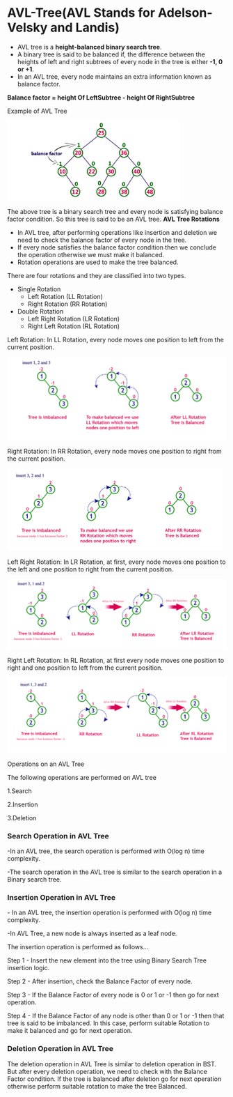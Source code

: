 # AVL-Tree(AVL Stands for Adelson-Velsky and Landis)

- AVL tree is a **height-balanced binary search tree**.
- A binary tree is said to be balanced if, the difference between the heights of left and right subtrees of every node in the tree is either **-1, 0 or +1**. 
- In an AVL tree, every node maintains an extra information known as balance factor. 
<p>
              <b>Balance factor = height Of LeftSubtree - height Of RightSubtree </b> </p>
               
Example of AVL Tree

![AVL Tree](https://github.com/Rajeswari-0209/AVL-Tree/blob/main/AVL-Tree.png)

The above tree is a binary search tree and every node is satisfying balance factor condition. So this tree is said to be an AVL tree.
**AVL Tree Rotations**
- In AVL tree, after performing operations like insertion and deletion we need to check the balance factor of every node in the tree.
- If every node satisfies the balance factor condition then we conclude the operation otherwise we must make it balanced. 
- Rotation operations are used to make the tree balanced.
<p>There are four rotations and they are classified into two types.</p>

* Single Rotation
  * Left Rotation (LL Rotation)
  * Right Rotation (RR Rotation)
* Double Rotation
  * Left Right Rotation (LR Rotation)
  * Right Left Rotation (RL Rotation)
<p>
Left Rotation:
   In LL Rotation, every node moves one position to left from the current position. 
  </p>
  
  ![AVL Tree](https://github.com/Rajeswari-0209/AVL-Tree/blob/main/LL-Rotation.png)
 
  <p>
Right Rotation:
  In RR Rotation, every node moves one position to right from the current position.
</p>

 ![AVL Tree](https://github.com/Rajeswari-0209/AVL-Tree/blob/main/RR-Rotation.png)
 
 <p>
Left Right Rotation:
  In LR Rotation, at first, every node moves one position to the left and one position to right from the current position.
</p>

![AVL Tree](https://github.com/Rajeswari-0209/AVL-Tree/blob/main/LR-Rotation.png)

 <p>
Right Left Rotation:
  In RL Rotation, at first every node moves one position to right and one position to left from the current position. 
</p>

![AVL Tree](https://github.com/Rajeswari-0209/AVL-Tree/blob/main/RL-Rotation.png)

<p> Operations on an AVL Tree </p>

<p>The following operations are performed on AVL tree 
</p>
  <p>1.Search
</p>
   <p>2.Insertion
</p>
   <p>3.Deletion
</p>

<h3> Search Operation in AVL Tree </h3>
<p>
-In an AVL tree, the search operation is performed with O(log n) time complexity. 
  </p>
  <p>
-The search operation in the AVL tree is similar to the search operation in a Binary search tree. 

</p>

<h3>Insertion Operation in AVL Tree </h3>
<p> - In an AVL tree, the insertion operation is performed with O(log n) time complexity. </p>
<p> -In AVL Tree, a new node is always inserted as a leaf node. </p>
The insertion operation is performed as follows...

<p>Step 1 - Insert the new element into the tree using Binary Search Tree insertion logic.</p>
<p>Step 2 - After insertion, check the Balance Factor of every node.</p>
<p>Step 3 - If the Balance Factor of every node is 0 or 1 or -1 then go for next operation.</p>
<p>Step 4 - If the Balance Factor of any node is other than 0 or 1 or -1 then that tree is said to be imbalanced. In this case, perform suitable Rotation to make it balanced and go for next operation.</p>
<h3>Deletion Operation in AVL Tree</h3>
<p>The deletion operation in AVL Tree is similar to deletion operation in BST. But after every deletion operation, we need to check with the Balance Factor condition. If the tree is balanced after deletion go for next operation otherwise perform suitable rotation to make the tree Balanced.</p>
              

